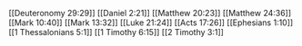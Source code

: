 [[Deuteronomy 29:29]]
[[Daniel 2:21]]
[[Matthew 20:23]]
[[Matthew 24:36]]
[[Mark 10:40]]
[[Mark 13:32]]
[[Luke 21:24]]
[[Acts 17:26]]
[[Ephesians 1:10]]
[[1 Thessalonians 5:1]]
[[1 Timothy 6:15]]
[[2 Timothy 3:1]]
